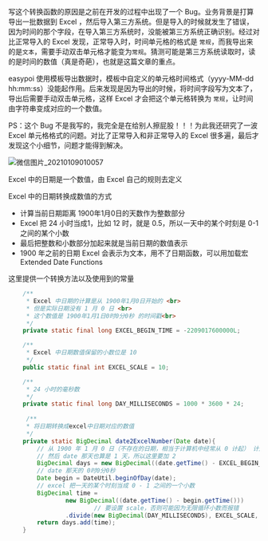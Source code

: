 写这个转换函数的原因是之前在开发的过程中出现了一个 Bug。业务背景是打算导出一批数据到 Excel ，然后导入第三方系统。但是导入的时候就发生了错误，因为时间的那个字段，在导入第三方系统时，没能被第三方系统正确识别。经过对比正常导入的 Excel 发现，正常导入时，时间单元格的格式是 `常规`，而我导出来的是`文本`，需要手动双击单元格才能变为`常规`。猜测可能是第三方系统读取时，读的是时间的数值（真是奇葩），也就是这篇文章的重点。

easypoi 使用模板导出数据时，模板中自定义的单元格时间格式（yyyy-MM-dd hh:mm:ss）没能起作用。后来发现是因为导出的时候，将时间字段写为文本了，导出后需要手动双击单元格，这样 Excel 才会把这个单元格转换为 `常规`，让时间由字符串变成对应的一个数值。

PS：这个 Bug 不是我写的，我完全是在给别人擦屁股！！！为此我还研究了一波 Excel 单元格格式的问题。对比了正常导入和非正常导入的 Excel 很多遍，最后才发现这个小细节，问题才能得到解决。

![微信图片_20210109010057](https://www.lin2j.tech/blog-image/problem/%E5%BE%AE%E4%BF%A1%E5%9B%BE%E7%89%87.jpg)

Excel 中的日期是一个数值，由 Excel 自己的规则去定义

Excel 中的日期转换成数值的方式

- 计算当前日期距离 1900年1月0日的天数作为整数部分
- Excel 把 24 小时当成1，比如 12 时，就是 0.5，所以一天中的某个时刻是 0-1之间的某个小数
- 最后把整数和小数部分加起来就是当前日期的数值表示
- 1900 年之前的日期 Excel 会表示为文本，用不了日期函数，可以用加载宏  Extended Date Functions

这里提供一个转换方法以及使用到的常量

```java
    /**
     * Excel 中日期的计算是从 1900年1月0日开始的 <br>
     * 但是实际日期没有 1 月 0 日 <br>
     * 这个数值是 1900年1月1日0时0分0秒 的时间戳<br>
     */
    private static final long EXCEL_BEGIN_TIME = -2209017600000L;

    /**
     * Excel 中日期数值保留的小数位是 10
     */
    public static final int EXCEL_SCALE = 10;

    /**
     * 24 小时的毫秒数
     */
    private static final long DAY_MILLISECONDS = 1000 * 3600 * 24;
 
     /**
     * 将日期转换成excel中日期对应的数值
     */
    private static BigDecimal date2ExcelNumber(Date date){
        // 从 1900 年 1 月 0 日（不存在的日期，相当于计算机中经常从 0 计起） 计起，
        // 然后 date 那天也算是 1 天，所以这里要加 2
        BigDecimal days = new BigDecimal((date.getTime() - EXCEL_BEGIN_TIME)/(DAY_MILLISECONDS) + 2);
        // date 那天的 0时0分0秒
        Date begin = DateUtil.beginOfDay(date);
        // excel 把一天的某个时刻当成 0 - 1 之间的一个小数
        BigDecimal time =
                new BigDecimal((date.getTime() - begin.getTime()))
                        // 要设置 scale，否则可能因为无限循环小数而报错
                .divide(new BigDecimal(DAY_MILLISECONDS), EXCEL_SCALE, BigDecimal.ROUND_HALF_UP);
        return days.add(time);
    }

```